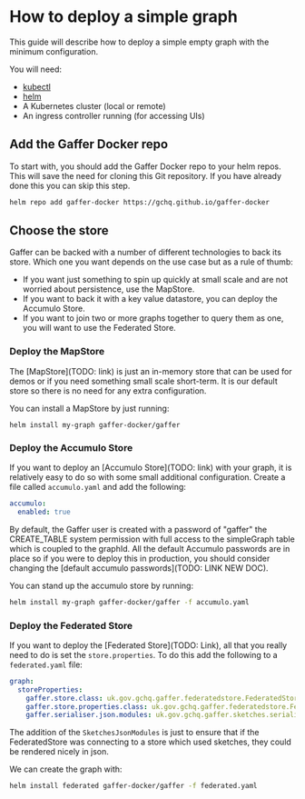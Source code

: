 # How to deploy a simple graph

This guide will describe how to deploy a simple empty graph with the minimum configuration.

You will need:

- [kubectl](https://kubernetes.io/docs/tasks/tools/install-kubectl/)
- [helm](https://github.com/helm/helm/releases)
- A Kubernetes cluster (local or remote)
- An ingress controller running (for accessing UIs)

## Add the Gaffer Docker repo

To start with, you should add the Gaffer Docker repo to your helm repos. This will save the need for cloning this Git repository. If you have already done this you can skip this step.

```bash
helm repo add gaffer-docker https://gchq.github.io/gaffer-docker
```

## Choose the store

Gaffer can be backed with a number of different technologies to back its store. Which one you want depends on the use case but as a rule of thumb:

- If you want just something to spin up quickly at small scale and are not worried about persistence, use the MapStore.
- If you want to back it with a key value datastore, you can deploy the Accumulo Store.
- If you want to join two or more graphs together to query them as one, you will want to use the Federated Store.

### Deploy the MapStore

The [MapStore](TODO: link) is just an in-memory store that can be used for demos or if you need something small scale short-term. It is our default store so there is no need for any extra configuration.

You can install a MapStore by just running:

```
helm install my-graph gaffer-docker/gaffer
```

### Deploy the Accumulo Store

If you want to deploy an [Accumulo Store](TODO: link) with your graph, it is relatively easy to do so with some small additional configuration. Create a file called `accumulo.yaml` and add the following:

```yaml
accumulo:
  enabled: true
```

By default, the Gaffer user is created with a password of "gaffer" the CREATE_TABLE system permission with full access to the simpleGraph table which is coupled to the graphId. All the default Accumulo passwords are in place so if you were to deploy this in production, you should consider changing the [default accumulo passwords](TODO: LINK NEW DOC).

You can stand up the accumulo store by running:

```bash
helm install my-graph gaffer-docker/gaffer -f accumulo.yaml
```

### Deploy the Federated Store

If you want to deploy the [Federated Store](TODO: Link), all that you really need to do is set the `store.properties`. To do this add the following to a `federated.yaml` file:

```yaml
graph:
  storeProperties:
    gaffer.store.class: uk.gov.gchq.gaffer.federatedstore.FederatedStore
    gaffer.store.properties.class: uk.gov.gchq.gaffer.federatedstore.FederatedStoreProperties
    gaffer.serialiser.json.modules: uk.gov.gchq.gaffer.sketches.serialisation.json.SketchesJsonModules
```

The addition of the `SketchesJsonModules` is just to ensure that if the FederatedStore was connecting to a store which used sketches, they could be rendered nicely in json.

We can create the graph with:

```bash
helm install federated gaffer-docker/gaffer -f federated.yaml
```
